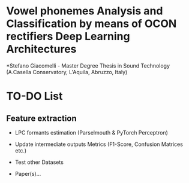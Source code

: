 # Vowel phonemes Analysis and Classification by means of OCON rectifiers Deep Learning Architectures
*Stefano Giacomelli - Master Degree Thesis in Sound Technology (A.Casella Conservatory, L'Aquila, Abruzzo, Italy)

# TO-DO List
## Feature extraction
- LPC formants estimation (Parselmouth & PyTorch Perceptron)
- Update intermediate outputs Metrics (F1-Score, Confusion Matrices etc.)
- Test other Datasets

- Paper(s)...
